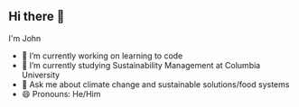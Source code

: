 ## Hi there 👋

I'm John
- 🔭 I’m currently working on learning to code
- 🌱 I’m currently studying Sustainability Management at Columbia University
- 💬 Ask me about climate change and sustainable solutions/food systems
- 😄 Pronouns: He/Him
